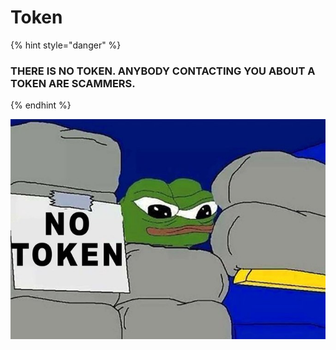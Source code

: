 # Token

{% hint style="danger" %}
### THERE IS NO TOKEN. ANYBODY CONTACTING YOU ABOUT A TOKEN ARE SCAMMERS.
{% endhint %}

![Stay safe Frens](../.gitbook/assets/FN2h1PfXMAUaQtW.png)
